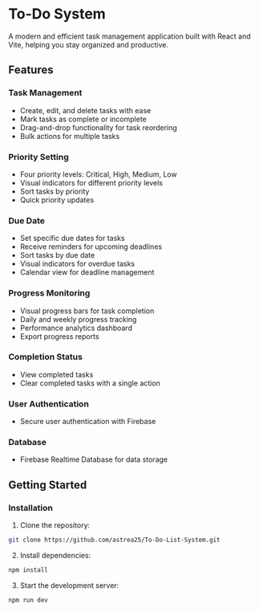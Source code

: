 # To-Do System

A modern and efficient task management application built with React and Vite, helping you stay organized and productive.

## Features

### Task Management
- Create, edit, and delete tasks with ease
- Mark tasks as complete or incomplete
- Drag-and-drop functionality for task reordering
- Bulk actions for multiple tasks

### Priority Setting
- Four priority levels: Critical, High, Medium, Low
- Visual indicators for different priority levels
- Sort tasks by priority
- Quick priority updates

### Due Date
- Set specific due dates for tasks
- Receive reminders for upcoming deadlines
- Sort tasks by due date
- Visual indicators for overdue tasks
- Calendar view for deadline management

### Progress Monitoring
- Visual progress bars for task completion
- Daily and weekly progress tracking
- Performance analytics dashboard
- Export progress reports

### Completion Status
- View completed tasks
- Clear completed tasks with a single action

### User Authentication
- Secure user authentication with Firebase

### Database
- Firebase Realtime Database for data storage

## Getting Started

### Installation

1. Clone the repository:
```bash
git clone https://github.com/astrea25/To-Do-List-System.git
```

2. Install dependencies:
```bash
npm install
```

3. Start the development server:
```bash
npm run dev
```


